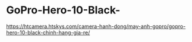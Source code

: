 # GoPro-Hero-10-Black-
https://htcamera.htskys.com/camera-hanh-dong/may-anh-gopro/gopro-hero-10-black-chinh-hang-gia-re/
